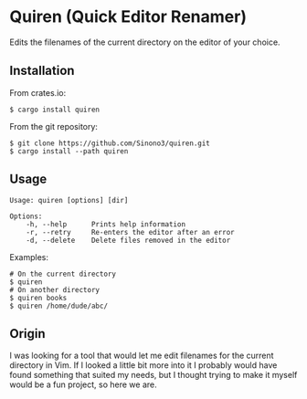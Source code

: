 # Quiren (Quick Editor Renamer)

Edits the filenames of the current directory on the editor of your choice.

## Installation

From crates.io:

```shell
$ cargo install quiren
```

From the git repository:

```shell
$ git clone https://github.com/Sinono3/quiren.git
$ cargo install --path quiren
```

## Usage

```
Usage: quiren [options] [dir]

Options:
    -h, --help      Prints help information
    -r, --retry     Re-enters the editor after an error
    -d, --delete    Delete files removed in the editor
```

Examples:

```shell
# On the current directory
$ quiren
# On another directory
$ quiren books
$ quiren /home/dude/abc/
```

## Origin

I was looking for a tool that would let me edit filenames for the current directory in Vim. If I looked a little bit more into it I probably would have found something that suited my needs, but I thought trying to make it myself would be a fun project, so here we are.
